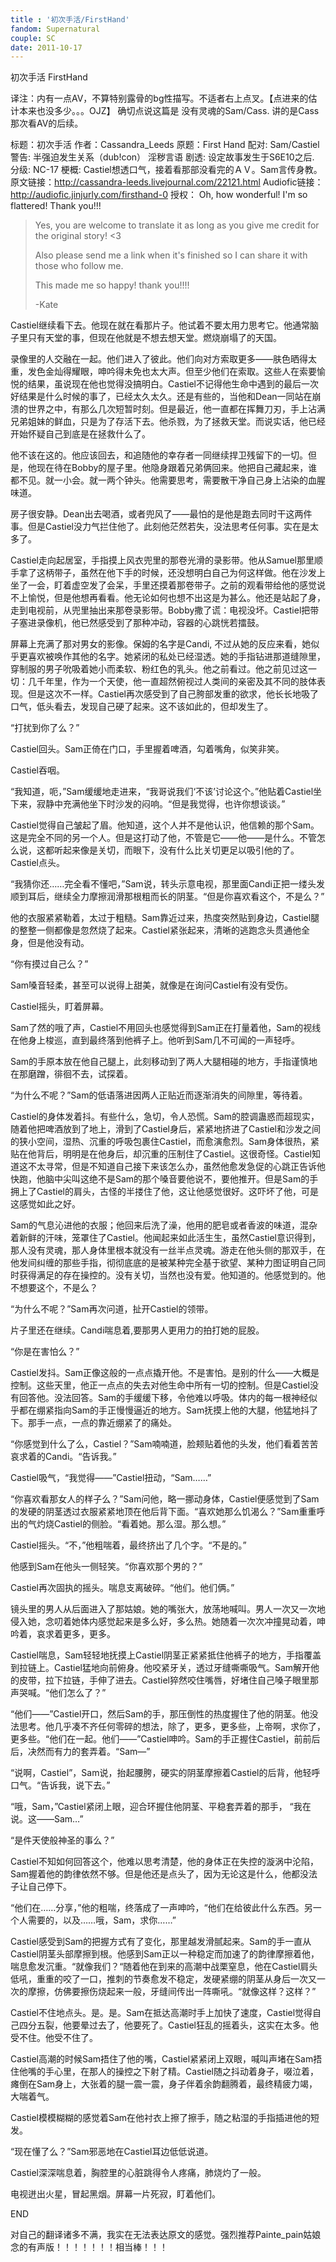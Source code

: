 ```yaml
---
title : '初次手活/FirstHand'
fandom: Supernatural
couple: SC
date: 2011-10-17
---
```


初次手活 FirstHand




译注：内有一点AV，不算特别露骨的bg性描写。不适者右上点叉。【点进来的估计本来也没多少。。。OJZ】
确切点说这篇是 没有灵魂的Sam/Cass. 讲的是Cass那次看AV的后续。



标题：初次手活
作者：Cassandra_Leeds
原题：First Hand
配对: Sam/Castiel
警告: 半强迫发生关系（dub!con）  淫秽言语
剧透: 设定故事发生于S6E10之后.
分级: NC-17
梗概: Castiel想透口气，接着看那部没看完的ＡＶ。Sam言传身教。
原文链接：http://cassandra-leeds.livejournal.com/22121.html
Audiofic链接：http://audiofic.jinjurly.com/firsthand-0
授权： Oh, how wonderful! I'm so flattered! Thank you!!!
>
> Yes, you are welcome to translate it as long as you give me credit for the original story! <3
>
> Also please send me a link when it's finished so I can share it with those who follow me.
>
> This made me so happy! thank you!!!!
>
> -Kate



Castiel继续看下去。他现在就在看那片子。他试着不要太用力思考它。他通常脑子里只有天堂的事，但现在他就是不想去想天堂。燃烧崩塌了的天国。

录像里的人交融在一起。他们进入了彼此。他们向对方索取更多——肤色晒得太重，发色金灿得耀眼，呻吟得未免也太大声。但至少他们在索取。这些人在索要愉悦的结果，虽说现在他也觉得没搞明白。Castiel不记得他生命中遇到的最后一次好结果是什么时候的事了，已经太久太久。还是有些的，当他和Dean一同站在崩溃的世界之中，有那么几次短暂时刻。但是最近，他一直都在挥舞刀刃，手上沾满兄弟姐妹的鲜血，只是为了存活下去。他杀戮，为了拯救天堂。而说实话，他已经开始怀疑自己到底是在拯救什么了。

他不该在这的。他应该回去，和追随他的幸存者一同继续捍卫残留下的一切。但是，他现在待在Bobby的屋子里。他隐身跟着兄弟俩回来。他把自己藏起来，谁都不见。就一小会。就一两个钟头。他需要思考，需要散干净自己身上沾染的血腥味道。

房子很安静。Dean出去喝酒，或者兜风了——最怕的是他是跑去同时干这两件事。但是Castiel没力气拦住他了。此刻他茫然若失，没法思考任何事。实在是太多了。

Castiel走向起居室，手指摸上风衣兜里的那卷光滑的录影带。他从Samuel那里顺手拿了这柄带子，虽然在他下手的时候，还没想明白自己为何这样做。他在沙发上坐了一会，盯着虚空发了会呆，手里还摸着那卷带子。之前的观看带给他的感觉说不上愉悦，但是他想再看看。他无论如何也想不出这是为甚么。他还是站起了身，走到电视前，从兜里抽出来那卷录影带。Bobby撒了谎：电视没坏。Castiel把带子塞进录像机，他已然感受到了那种冲动，容器的心跳恍若擂鼓。

屏幕上充满了那对男女的影像。保姆的名字是Candi, 不过从她的反应来看，她似乎更喜欢被唤作其他的名字。她紧闭的私处已经湿透。她的手指钻进那道缝隙里，穿制服的男子吮吸着她小而柔软、粉红色的乳头。他之前看过。他之前见过这一切：几千年里，作为一个天使，他一直超然俯视过人类间的亲密及其不同的肢体表现。但是这次不一样。Castiel再次感受到了自己胯部发重的欲求，他长长地吸了口气，低头看去，发现自己硬了起来。这不该如此的，但却发生了。

“打扰到你了么？”

Castiel回头。Sam正倚在门口，手里握着啤酒，勾着嘴角，似笑非笑。

Castiel吞咽。

“我知道，呃，”Sam缓缓地走进来，“我哥说我们‘不该’讨论这个。”他贴着Castiel坐下来，寂静中充满他坐下时沙发的闷响。“但是我觉得，也许你想谈谈。”

Castiel觉得自己皱起了眉。他知道，这个人并不是他认识，他信赖的那个Sam。这是完全不同的另一个人。但是这打动了他，不管是它——他——是什么。不管怎么说，这都听起来像是关切，而眼下，没有什么比关切更足以吸引他的了。Castiel点头。

“我猜你还……完全看不懂吧，”Sam说，转头示意电视，那里面Candi正把一缕头发顺到耳后，继续全力摩擦润滑那根粗而长的阴茎。“但是你喜欢看这个，不是么？”

他的衣服紧紧勒着，太过于粗糙。Sam靠近过来，热度突然贴到身边，Castiel腿的整整一侧都像是忽然烧了起来。Castiel紧张起来，清晰的逃跑念头贯通他全身，但是他没有动。

“你有摸过自己么？”

Sam嗓音轻柔，甚至可以说得上甜美，就像是在询问Castiel有没有受伤。

Castiel摇头，盯着屏幕。

Sam了然的哦了声，Castiel不用回头也感觉得到Sam正在打量着他，Sam的视线在他身上梭巡，直到最终落到他裤子上。他听到Sam几不可闻的一声轻呼。

Sam的手原本放在他自己腿上，此刻移动到了两人大腿相碰的地方，手指谨慎地在那磨蹭，徘徊不去，试探着。

“为什么不呢？”Sam的低语落进因两人正贴近而逐渐消失的间隙里，等待着。

Castiel的身体发着抖。有些什么，急切，令人恐慌。Sam的腔调蛊惑而超现实，随着他把啤酒放到了地上，滑到了Castiel身后，紧紧地挤进了Castiel和沙发之间的狭小空间，湿热、沉重的呼吸包裹住Castiel，而愈演愈烈。Sam身体很热，紧贴在他背后，明明是在他身后，却沉重的压制住了Castiel。这很奇怪。Castiel知道这不太寻常，但是不知道自己接下来该怎么办，虽然他愈发急促的心跳正告诉他快跑，他脑中尖叫这绝不是Sam的那个嗓音要他说不，要他推开。但是Sam的手拥上了Castiel的肩头，古怪的半搂住了他，这让他感觉很好。这吓坏了他，可是这感觉如此之好。

Sam的气息沁进他的衣服；他回来后洗了澡，他用的肥皂或者香波的味道，混杂着新鲜的汗味，笼罩住了Castiel。他闻起来如此活生生，虽然Castiel意识得到，那人没有灵魂，那人身体里根本就没有一丝半点灵魂。游走在他头侧的那双手，在他发间纠缠的那些手指，彻彻底底的是被某种完全基于欲望、某种力图证明自己同时获得满足的存在操控的。没有关切，当然也没有爱。他知道的。他感觉到的。他不想要这个，不是么？

“为什么不呢？”Sam再次问道，扯开Castiel的领带。

片子里还在继续。Candi喘息着,要那男人更用力的拍打她的屁股。

“你是在害怕么？”

Castiel发抖。Sam正像这般的一点点撬开他。不是害怕。是别的什么——大概是控制。这些天里，他正一点点的失去对他生命中所有一切的控制。但是Castiel没有回答他。没法回答。Sam的手缓缓下移，令他难以呼吸。体内的每一根神经似乎都在绷紧指向Sam的手正慢慢逼近的地方。Sam抚摸上他的大腿，他猛地抖了下。那手一点，一点的靠近绷紧了的痛处。

“你感觉到什么了么，Castiel？”Sam喃喃道，脸颊贴着他的头发，他们看着苦苦哀求着的Candi。“告诉我。”

Castiel吸气，“我觉得——”Castiel扭动，“Sam……”

“你喜欢看那女人的样子么？”Sam问他，略一挪动身体，Castiel便感觉到了Sam的发硬的阴茎透过衣服紧紧地顶在他后背下面。“喜欢她那么饥渴么？”Sam重重呼出的气灼烧Castiel的侧脸。“看着她。那么湿。那么想。”

Castiel摇头。“不，”他粗喘着，最终挤出了几个字。“不是的。”

他感到Sam在他头一侧轻笑。“你喜欢那个男的？”

Castiel再次固执的摇头。喘息支离破碎。“他们。他们俩。”

镜头里的男人从后面进入了那姑娘。她的嘴张大，放荡地喊叫。男人一次又一次地侵入她，念叨着她体内感觉起来是多么好，多么热。她随着一次次冲撞晃动着，呻吟着，哀求着更多，更多。

Castiel喘息，Sam轻轻地抚摸上Castiel阴茎正紧紧抵住他裤子的地方，手指覆盖到拉链上。Castiel猛地向前俯身。他咬紧牙关，透过牙缝嘶嘶吸气。Sam解开他的皮带，拉下拉链，手伸了进去。Castiel猝然咬住嘴唇，好堵住自己嗓子眼里那声哭喊。“他们怎么了？”

“他们——”Castiel开口，然后Sam的手，那压倒性的热度握住了他的阴茎。他没法思考。他几乎凑不齐任何零碎的想法，除了，更多，更多些，上帝啊，求你了，更多些。“他们在一起。他们——”Castiel呻吟。Sam的手正握住Castiel，前前后后，决然而有力的套弄着。“Sam—”

“说啊，Castiel”，Sam说，抬起腰胯，硬实的阴茎摩擦着Castiel的后背，他轻呼口气。“告诉我，说下去。”

“哦，Sam，”Castiel紧闭上眼，迎合环握住他阴茎、平稳套弄着的那手， “我在说。这——Sam…”

“是件天使般神圣的事么？”

Castiel不知如何回答这个，他难以思考清楚，他的身体正在失控的漩涡中沦陷，Sam握着他的韵律依然不够。但是他还是点头了，因为无论这是什么，他都没法子让自己停下。

“他们在……分享，”他的粗喘，终落成了一声呻吟，“他们在给彼此什么东西。另一个人需要的，以及……哦，Sam，求你……”

Castiel感受到Sam的把握方式有了变化，那里越发滑腻起来。Sam的手一直从Castiel阴茎头部摩擦到根。他感到Sam正以一种稳定而加速了的韵律摩擦着他，喘息愈发沉重。“就像我们？“随着他在到来的高潮中战栗窒息，他在Castiel肩头低吼，重重的咬了一口，推刺的节奏愈发不稳定，发硬紧绷的阴茎从身后一次又一次的摩擦，仿佛要擦伤烧起来一般，牙缝间传出一阵嘶吼。“就像这样？这样？”

Castiel不住地点头。是。是。Sam在抵达高潮时手上加快了速度，Castiel觉得自己四分五裂，他要晕过去了，他要死了。Castiel狂乱的摇着头，这实在太多。他受不住。他受不住了。

Castiel高潮的时候Sam捂住了他的嘴，Castiel紧紧闭上双眼，喊叫声堵在Sam捂住他嘴的手心里，在那人的操控之下射了精。Castiel随之抖动着身子，啜泣着，瘫倒在Sam身上，大张着的腿一震一震，身子伴着余韵翻腾着，最终精疲力竭，大喘着气。

Castiel模模糊糊的感觉着Sam在他衬衣上擦了擦手，随之粘湿的手指插进他的短发。

“现在懂了么？”Sam邪恶地在Castiel耳边低低说道。

Castiel深深喘息着，胸腔里的心脏跳得令人疼痛，肺烧灼了一般。

电视迸出火星，冒起黑烟。屏幕一片死寂，盯着他们。



END

对自己的翻译诸多不满，我实在无法表达原文的感觉。强烈推荐Painte_pain姑娘念的有声版！！！！！！！相当棒！！！



